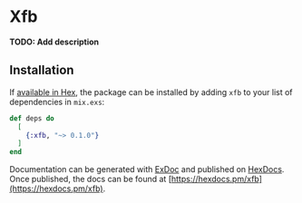 # Xfb

**TODO: Add description**

## Installation

If [available in Hex](https://hex.pm/docs/publish), the package can be installed
by adding `xfb` to your list of dependencies in `mix.exs`:

```elixir
def deps do
  [
    {:xfb, "~> 0.1.0"}
  ]
end
```

Documentation can be generated with [ExDoc](https://github.com/elixir-lang/ex_doc)
and published on [HexDocs](https://hexdocs.pm). Once published, the docs can
be found at [https://hexdocs.pm/xfb](https://hexdocs.pm/xfb).

